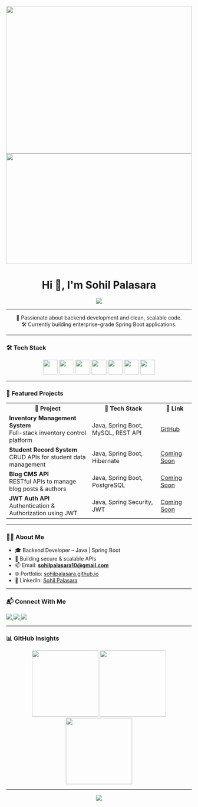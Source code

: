<h2 align="left"></h2>

<!-- Intro GIF -->
<div align="center">
  <img height="400" width="100%" src="https://developers.giphy.com/branch/master/static/api-512d36c09662682717108a38bbb5c57d.gif" />
</div>

<!-- Tech Banner GIF -->
<div align="center">
  <img src="https://i.pinimg.com/originals/44/59/99/44599943a27e918b54ae94e6b2902d9c.gif" width="100%" height="300"/>
</div>

<!-- Typing Effect Name -->
<h1 align="center">Hi 👋, I'm Sohil Palasara</h1>

<!-- Typing Banner -->
<div align="center">
  <img src="https://readme-typing-svg.herokuapp.com?font=Fira+Code&weight=500&size=22&pause=1000&color=36BCF7&center=true&vCenter=true&width=500&lines=Hi+👋,+I'm+Sohil+Palasara;Backend+Developer+💻;Java+%7C+Spring+Boot+%7C+MySQL+%7C+Docker+%7C+REST+API" />
</div>

---

<p align="center">
  🚀 Passionate about backend development and clean, scalable code. <br>
  🛠️ Currently building enterprise-grade Spring Boot applications.
</p>

---

### 🛠️ Tech Stack

<div align="center">
  <img src="https://cdn.jsdelivr.net/gh/devicons/devicon/icons/java/java-original.svg" height="40"/>
  <img src="https://cdn.jsdelivr.net/gh/devicons/devicon/icons/spring/spring-original.svg" height="40"/>
  <img src="https://cdn.jsdelivr.net/gh/devicons/devicon/icons/mysql/mysql-original.svg" height="40"/>
  <img src="https://cdn.jsdelivr.net/gh/devicons/devicon/icons/docker/docker-original.svg" height="40"/>
  <img src="https://cdn.jsdelivr.net/gh/devicons/devicon/icons/git/git-original.svg" height="40"/>
  <img src="https://cdn.jsdelivr.net/gh/devicons/devicon/icons/github/github-original.svg" height="40"/>
  <img src="https://cdn.jsdelivr.net/gh/devicons/devicon/icons/intellij/intellij-original.svg" height="40"/>
</div>

---

### 📂 Featured Projects

<table>
  <tr>
    <th>🚀 Project</th>
    <th>🧰 Tech Stack</th>
    <th>🔗 Link</th>
  </tr>

  <tr>
    <td><b>Inventory Management System</b><br>Full-stack inventory control platform</td>
    <td>Java, Spring Boot, MySQL, REST API</td>
    <td><a href="https://github.com/sohilpalasara/inventory-app" target="_blank">GitHub</a></td>
  </tr>

  <tr>
    <td><b>Student Record System</b><br>CRUD APIs for student data management</td>
    <td>Java, Spring Boot, Hibernate</td>
    <td><a href="#" target="_blank">Coming Soon</a></td>
  </tr>

  <tr>
    <td><b>Blog CMS API</b><br>RESTful APIs to manage blog posts & authors</td>
    <td>Java, Spring Boot, PostgreSQL</td>
    <td><a href="#" target="_blank">Coming Soon</a></td>
  </tr>

  <tr>
    <td><b>JWT Auth API</b><br>Authentication & Authorization using JWT</td>
    <td>Java, Spring Security, JWT</td>
    <td><a href="#" target="_blank">Coming Soon</a></td>
  </tr>
</table>

---

### 🙋‍♂️ About Me

- 🎓 Backend Developer – Java | Spring Boot  
- 🔭 Building secure & scalable APIs  
- 📫 Email: **sohilpalasara10@gmail.com**  
- 🌐 Portfolio: [sohilpalasara.github.io](https://sohilpalasara.github.io)  
- 🔗 LinkedIn: [Sohil Palasara](https://linkedin.com/in/sohil-palasara-8152292a7)

---

### 📬 Connect With Me

<p align="left">
  <a href="mailto:sohilpalasara10@gmail.com">
    <img src="https://img.shields.io/badge/Gmail-red?style=for-the-badge&logo=gmail&logoColor=white" />
  </a>
  <a href="https://linkedin.com/in/sohil-palasara-8152292a7">
    <img src="https://img.shields.io/badge/LinkedIn-blue?style=for-the-badge&logo=linkedin" />
  </a>
  <a href="https://github.com/sohilpalasara">
    <img src="https://img.shields.io/github/followers/sohilpalasara?style=social" />
  </a>
</p>

---

### 📊 GitHub Insights

<div align="center">
  <img src="https://github-readme-stats.vercel.app/api?username=sohilpalasara&show_icons=true&theme=transparent&hide_border=true&title_color=4c8eda&text_color=555" height="180" />
  <img src="https://github-readme-stats.vercel.app/api/top-langs/?username=sohilpalasara&layout=compact&theme=transparent&hide_border=true&title_color=4c8eda&text_color=555" height="180" />
</div>

<div align="center">
  <img src="https://github-readme-streak-stats.herokuapp.com/?user=sohilpalasara&theme=transparent&hide_border=true&ring=4c8eda&fire=4c8eda&currStreakLabel=4c8eda" height="180" />
</div>

---

<div align="center">
  <img src="https://komarev.com/ghpvc/?username=sohilpalasara&label=Profile%20views&color=blue" />
</div> 
